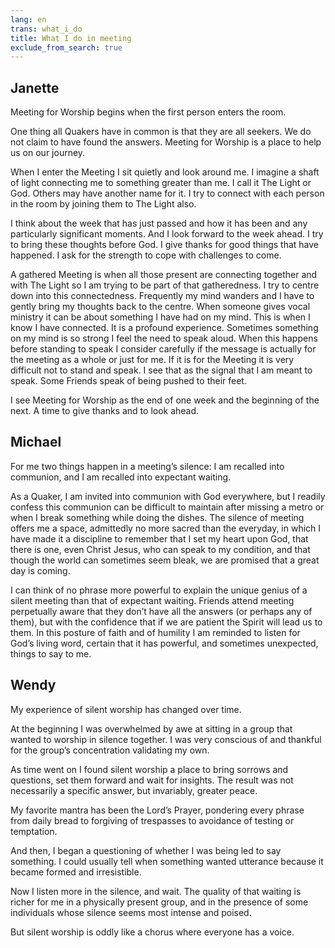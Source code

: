 ```yaml
---
lang: en
trans: what_i_do
title: What I do in meeting
exclude_from_search: true
---
```

## Janette

Meeting for Worship begins when the first person enters the room.

One thing all Quakers have in common is that they are all seekers. We do not claim to have found the answers. Meeting for Worship is a place to help us on our journey.

When I enter the Meeting I sit quietly and look around me. I imagine a shaft of light connecting me to something greater than me. I call it The Light or God. Others may have another name for it. I try to connect with each person in the room by joining them to The Light also. 

I think about the week that has just passed and how it has been and any particularly significant moments. And I look forward to the week ahead. I try to bring these thoughts before God. I give thanks for good things that have happened. I ask for the strength to cope with challenges to come.

A gathered Meeting is when all those present are connecting together and with The Light so I am trying to be part of that gatheredness. I try to centre down into this connectedness. Frequently my mind wanders and I have to gently bring my thoughts back to the centre. When someone gives vocal ministry it can be about something I have had on my mind. This is when I know I have connected. It is a profound experience. Sometimes something on my mind is so strong I feel the need to speak aloud. When this happens before standing to speak I consider carefully if the message is actually for the meeting as a whole or just for me. If it is for the Meeting it is very difficult not to stand and speak. I see that as the signal that I am meant to speak. Some Friends speak of being pushed to their feet.

I see Meeting for Worship as the end of one week and the beginning of the next. A time to give thanks and to look ahead.

## Michael

For me two things happen in a meeting’s silence: I am recalled into communion, and I am recalled into expectant waiting.

As a Quaker, I am invited into communion with God everywhere, but I readily confess this communion can be difficult to maintain after missing a metro or when I break something while doing the dishes. The silence of meeting offers me a space, admittedly no more sacred than the everyday, in which I have made it a discipline to remember that I set my heart upon God, that there is one, even Christ Jesus, who can speak to my condition, and that though the world can sometimes seem bleak, we are promised that a great day is coming.

I can think of no phrase more powerful to explain the unique genius of a silent meeting than that of expectant waiting. Friends attend meeting perpetually aware that they don’t have all the answers (or perhaps any of them), but with the confidence that if we are patient the Spirit will lead us to them. In this posture of faith and of humility I am reminded to listen for God’s living word, certain that it has powerful, and sometimes unexpected, things to say to me.

## Wendy

My experience of silent worship has changed over time. 

At the beginning I was overwhelmed by awe at sitting in a group that wanted to worship in silence together. I was very conscious of and thankful for the group’s concentration validating my own. 

As time went on I found silent worship a place to bring sorrows and questions, set them forward and wait for insights. The result was not necessarily a specific answer, but invariably, greater peace. 

My favorite mantra has been the Lord’s Prayer, pondering every phrase from daily bread to forgiving of trespasses to avoidance of testing or temptation. 

And then, I began a questioning of whether I was being led to say something. I could usually tell when something wanted utterance because it became formed and irresistible. 

Now I listen more in the silence, and wait. The quality of that waiting is richer for me in a physically present group, and in the presence of some individuals whose silence seems most intense and poised. 

But silent worship is oddly like a chorus where everyone has a voice.
